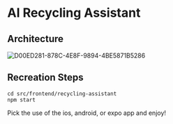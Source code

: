 # AI Recycling Assistant

## Architecture
![D00ED281-878C-4E8F-9894-4BE5871B5286](https://github.com/user-attachments/assets/8ccd539a-d071-4678-81a3-6a7c3d7228bc)

## Recreation Steps
```
cd src/frontend/recycling-assistant
npm start
```
Pick the use of the ios, android, or expo app and enjoy!
